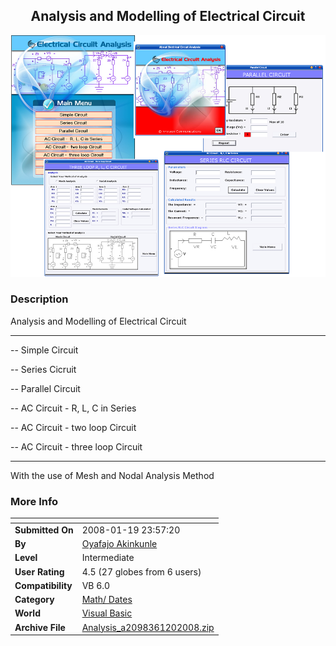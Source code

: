 ﻿<div align="center">

## Analysis and Modelling of Electrical Circuit

<img src="PIC20081201016171154.jpg">
</div>

### Description

Analysis and Modelling of Electrical Circuit

----

-- Simple Circuit

-- Series Cicruit

-- Parallel Circuit

-- AC Circuit - R, L, C in Series

-- AC Circuit - two loop Circuit

-- AC Circuit - three loop Circuit

----

With the use of Mesh and Nodal Analysis Method
 
### More Info
 


<span>             |<span>
---                |---
**Submitted On**   |2008-01-19 23:57:20
**By**             |[Oyafajo Akinkunle](https://github.com/Planet-Source-Code/PSCIndex/blob/master/ByAuthor/oyafajo-akinkunle.md)
**Level**          |Intermediate
**User Rating**    |4.5 (27 globes from 6 users)
**Compatibility**  |VB 6\.0
**Category**       |[Math/ Dates](https://github.com/Planet-Source-Code/PSCIndex/blob/master/ByCategory/math-dates__1-37.md)
**World**          |[Visual Basic](https://github.com/Planet-Source-Code/PSCIndex/blob/master/ByWorld/visual-basic.md)
**Archive File**   |[Analysis\_a2098361202008\.zip](https://github.com/Planet-Source-Code/oyafajo-akinkunle-analysis-and-modelling-of-electrical-circuit__1-69945/archive/master.zip)








